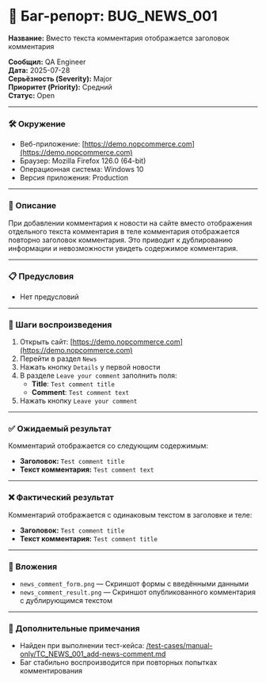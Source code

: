 # 🐞 Баг-репорт: BUG_NEWS_001
**Название:** Вместо текста комментария отображается заголовок комментария

**Сообщил:** QA Engineer  
**Дата:** 2025-07-28  
**Серьёзность (Severity):** Major  
**Приоритет (Priority):** Средний  
**Статус:** Open  

---

### 🛠 Окружение

- Веб-приложение: [https://demo.nopcommerce.com](https://demo.nopcommerce.com)  
- Браузер: Mozilla Firefox 126.0 (64-bit)  
- Операционная система: Windows 10  
- Версия приложения: Production  

---

### 📝 Описание

При добавлении комментария к новости на сайте вместо отображения отдельного текста комментария в теле комментария отображается повторно заголовок комментария. Это приводит к дублированию информации и невозможности увидеть содержимое комментария.

---

### 📋 Предусловия

- Нет предусловий

---

### 🔁 Шаги воспроизведения

1. Открыть сайт: [https://demo.nopcommerce.com](https://demo.nopcommerce.com)  
2. Перейти в раздел `News`  
3. Нажать кнопку `Details` у первой новости  
4. В разделе `Leave your comment` заполнить поля:
   - **Title**: `Test comment title`  
   - **Comment**: `Test comment text`  
5. Нажать кнопку `Leave your comment`  

---

### ✅ Ожидаемый результат

Комментарий отображается со следующим содержимым:
- **Заголовок:** `Test comment title`  
- **Текст комментария:** `Test comment text`

---

### ❌ Фактический результат

Комментарий отображается с одинаковым текстом в заголовке и теле:
- **Заголовок:** `Test comment title`  
- **Текст комментария:** `Test comment title`

---

### 📎 Вложения

- `news_comment_form.png` — Скриншот формы с введёнными данными  
- `news_comment_result.png` — Скриншот опубликованного комментария с дублирующимся текстом  

---

### 💬 Дополнительные примечания

- Найден при выполнении тест-кейса: [/test-cases/manual-only/TC_NEWS_001_add-news-comment.md](/test-cases/manual-only/TC_NEWS_001_add-news-comment.md)  
- Баг стабильно воспроизводится при повторных попытках комментирования  
